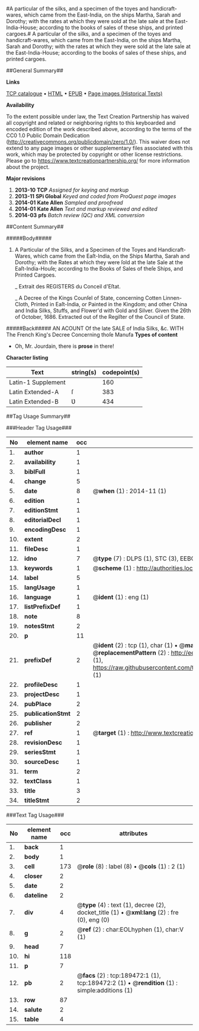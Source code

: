 #A particular of the silks, and a specimen of the toyes and handicraft-wares, which came from the East-India, on the ships Martha, Sarah and Dorothy; with the rates at which they were sold at the late sale at the East-India-House; according to the books of sales of these ships, and printed cargoes.#
A particular of the silks, and a specimen of the toyes and handicraft-wares, which came from the East-India, on the ships Martha, Sarah and Dorothy; with the rates at which they were sold at the late sale at the East-India-House; according to the books of sales of these ships, and printed cargoes.

##General Summary##

**Links**

[TCP catalogue](http://www.ota.ox.ac.uk/tcp/)  • 
[HTML](http://tei.it.ox.ac.uk/tcp/Texts-HTML/free/B27/B27877.html)  • 
[EPUB](http://tei.it.ox.ac.uk/tcp/Texts-EPUB/free/B27/B27877.epub) • 
[Page images (Historical Texts)](https://historicaltexts.jisc.ac.uk/eebo-99884981e)

**Availability**

To the extent possible under law, the Text Creation Partnership has waived all copyright and related or neighboring rights to this keyboarded and encoded edition of the work described above, according to the terms of the CC0 1.0 Public Domain Dedication (http://creativecommons.org/publicdomain/zero/1.0/). This waiver does not extend to any page images or other supplementary files associated with this work, which may be protected by copyright or other license restrictions. Please go to https://www.textcreationpartnership.org/ for more information about the project.

**Major revisions**

1. __2013-10__ __TCP__ *Assigned for keying and markup*
1. __2013-11__ __SPi Global__ *Keyed and coded from ProQuest page images*
1. __2014-01__ __Kate Allen__ *Sampled and proofread*
1. __2014-01__ __Kate Allen__ *Text and markup reviewed and edited*
1. __2014-03__ __pfs__ *Batch review (QC) and XML conversion*

##Content Summary##

#####Body#####

1. A Particular of the Silks, and a Specimen of the Toyes and Handicraft-Wares, which came from the Eaſt-India, on the Ships Martha, Sarah and Dorothy; with the Rates at which they were ſold at the late Sale at the Eaſt-India-Houſe; according to the Books of Sales of theſe Ships, and Printed Cargoes.

    _ Extrait des REGISTERS du Conceil d'Eſtat.

    _ A Decree of the Kings Counſel of State, concerning Cotten Linnen-Cloth, Printed in Eaſt-India, or Painted in the Kingdom; and other China and India Silks, Stuffs, and Flower'd with Gold and Silver. Given the 26th of October, 1686. Extracted out of the Regiſter of the Council of State.

#####Back#####
AN ACOUNT Of the late SALE of India Silks, &c. WITH The French King's Decree Concerning thoſe Manufa
**Types of content**

  * Oh, Mr. Jourdain, there is **prose** in there!

**Character listing**


|Text|string(s)|codepoint(s)|
|---|---|---|
|Latin-1 Supplement| |160|
|Latin Extended-A|ſ|383|
|Latin Extended-B|Ʋ|434|

##Tag Usage Summary##

###Header Tag Usage###

|No|element name|occ|attributes|
|---|---|---|---|
|1.|__author__|1||
|2.|__availability__|1||
|3.|__biblFull__|1||
|4.|__change__|5||
|5.|__date__|8| @__when__ (1) : 2014-11 (1)|
|6.|__edition__|1||
|7.|__editionStmt__|1||
|8.|__editorialDecl__|1||
|9.|__encodingDesc__|1||
|10.|__extent__|2||
|11.|__fileDesc__|1||
|12.|__idno__|7| @__type__ (7) : DLPS (1), STC (3), EEBO-CITATION (1), PROQUEST (1), VID (1)|
|13.|__keywords__|1| @__scheme__ (1) : http://authorities.loc.gov/ (1)|
|14.|__label__|5||
|15.|__langUsage__|1||
|16.|__language__|1| @__ident__ (1) : eng (1)|
|17.|__listPrefixDef__|1||
|18.|__note__|8||
|19.|__notesStmt__|2||
|20.|__p__|11||
|21.|__prefixDef__|2| @__ident__ (2) : tcp (1), char (1)  •  @__matchPattern__ (2) : ([0-9\-]+):([0-9IVX]+) (1), (.+) (1)  •  @__replacementPattern__ (2) : http://eebo.chadwyck.com/downloadtiff?vid=$1&page=$2 (1), https://raw.githubusercontent.com/textcreationpartnership/Texts/master/tcpchars.xml#$1 (1)|
|22.|__profileDesc__|1||
|23.|__projectDesc__|1||
|24.|__pubPlace__|2||
|25.|__publicationStmt__|2||
|26.|__publisher__|2||
|27.|__ref__|1| @__target__ (1) : http://www.textcreationpartnership.org/docs/. (1)|
|28.|__revisionDesc__|1||
|29.|__seriesStmt__|1||
|30.|__sourceDesc__|1||
|31.|__term__|2||
|32.|__textClass__|1||
|33.|__title__|3||
|34.|__titleStmt__|2||


###Text Tag Usage###

|No|element name|occ|attributes|
|---|---|---|---|
|1.|__back__|1||
|2.|__body__|1||
|3.|__cell__|173| @__role__ (8) : label (8)  •  @__cols__ (1) : 2 (1)|
|4.|__closer__|2||
|5.|__date__|2||
|6.|__dateline__|2||
|7.|__div__|4| @__type__ (4) : text (1), decree (2), docket_title (1)  •  @__xml:lang__ (2) : fre (0), eng (0)|
|8.|__g__|2| @__ref__ (2) : char:EOLhyphen (1), char:V (1)|
|9.|__head__|7||
|10.|__hi__|118||
|11.|__p__|7||
|12.|__pb__|2| @__facs__ (2) : tcp:189472:1 (1), tcp:189472:2 (1)  •  @__rendition__ (1) : simple:additions (1)|
|13.|__row__|87||
|14.|__salute__|2||
|15.|__table__|4||
